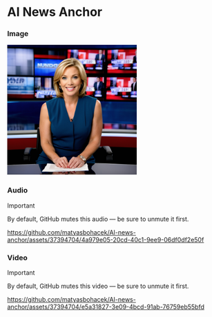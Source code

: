 # AI News Anchor

### Image

<img src='image.png' width="300">

### Audio

> [!IMPORTANT]
> By default, GitHub mutes this audio — be sure to unmute it first.

https://github.com/matyasbohacek/AI-news-anchor/assets/37394704/4a979e05-20cd-40c1-9ee9-06df0df2e50f

### Video

> [!IMPORTANT]
> By default, GitHub mutes this video — be sure to unmute it first.

https://github.com/matyasbohacek/AI-news-anchor/assets/37394704/e5a31827-3e09-4bcd-91ab-76759eb55bfd
